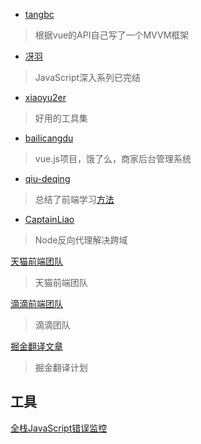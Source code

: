 - [tangbc](https://github.com/tangbc)
> 根据vue的API自己写了一个MVVM框架

- [冴羽](https://github.com/mqyqingfeng) 
> JavaScript深入系列已完结

- [xiaoyu2er](https://github.com/xiaoyu2er/productivity-tools)
> 好用的工具集

- [bailicangdu](https://github.com/bailicangdu)
> vue.js项目，饿了么，商家后台管理系统
- [qiu-deqing](https://github.com/qiu-deqing)
> 总结了前端学习[方法](https://github.com/qiu-deqing/FE-learning) 
- [CaptainLiao](https://github.com/CaptainLiao/node)
> Node反向代理解决跨域

[天猫前端团队](https://github.com/tmallfe/tmallfe.github.io/issues)
> 天猫前端团队

[滴滴前端团队](https://github.com/DDFE/DDFE-blog)
> 滴滴团队

[掘金翻译文章](https://github.com/xitu/gold-miner)
> 掘金翻译计划

工具
--

[全栈JavaScript错误监控](https://fundebug.com/)



